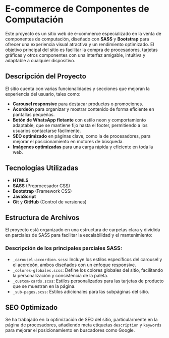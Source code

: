 # E-commerce de Componentes de Computación

Este proyecto es un sitio web de e-commerce especializado en la venta de componentes de computación, diseñado con **SASS** y **Bootstrap** para ofrecer una experiencia visual atractiva y un rendimiento optimizado. El objetivo principal del sitio es facilitar la compra de procesadores, tarjetas gráficas y otros componentes con una interfaz amigable, intuitiva y adaptable a cualquier dispositivo.

## Descripción del Proyecto

El sitio cuenta con varias funcionalidades y secciones que mejoran la experiencia del usuario, tales como:

- **Carousel responsive** para destacar productos o promociones.
- **Acordeón** para organizar y mostrar contenido de forma eficiente en pantallas pequeñas.
- **Botón de WhatsApp flotante** con estilo neon y comportamiento adaptable, que se mantiene fijo hasta el footer, permitiendo a los usuarios contactarse fácilmente.
- **SEO optimizado** en páginas clave, como la de procesadores, para mejorar el posicionamiento en motores de búsqueda.
- **Imágenes optimizadas** para una carga rápida y eficiente en toda la web.

## Tecnologías Utilizadas

- **HTML5**
- **SASS** (Preprocesador CSS)
- **Bootstrap** (Framework CSS)
- **JavaScript**
- **Git** y **GitHub** (Control de versiones)

## Estructura de Archivos

El proyecto está organizado en una estructura de carpetas clara y dividida en parciales de SASS para facilitar la escalabilidad y el mantenimiento:

### Descripción de los principales parciales SASS:

- `_carousel-accordion.scss`: Incluye los estilos específicos del carousel y el acordeón, ambos diseñados con un enfoque responsive.
- `_colores-globales.scss`: Define los colores globales del sitio, facilitando la personalización y consistencia de la paleta.
- `_custom-cards.scss`: Estilos personalizados para las tarjetas de producto que se muestran en la página.
- `_sub-pages.scss`: Estilos adicionales para las subpáginas del sitio.

## SEO Optimizado

Se ha trabajado en la optimización de SEO del sitio, particularmente en la página de procesadores, añadiendo meta etiquetas `description` y `keywords` para mejorar el posicionamiento en buscadores como Google.
